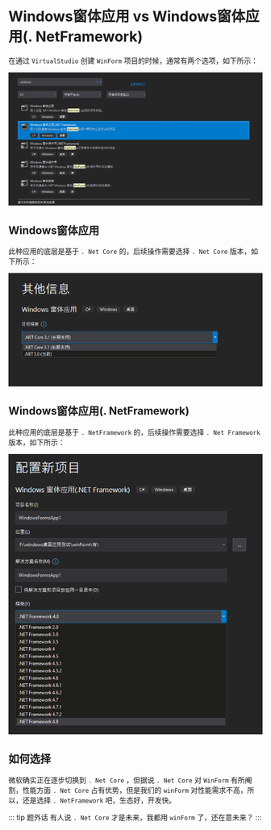 # Windows窗体应用 vs Windows窗体应用(. NetFramework)

在通过 `VirtualStudio` 创建 `WinForm` 项目的时候，通常有两个选项，如下所示：

![winform可选类型](assets/images/winform可选类型.png)

## Windows窗体应用

此种应用的底层是基于 `. Net Core` 的，后续操作需要选择 `. Net Core` 版本，如下所示：

![winForm不带framework后续选择](assets/images/winForm不带framework后续选择.png)

## Windows窗体应用(. NetFramework) 

此种应用的底层是基于 `. NetFramework` 的，后续操作需要选择 `. Net Framework` 版本，如下所示：

![winForm带framework后续选择](assets/images/winForm带framework后续选择.png)

## 如何选择

微软确实正在逐步切换到 `. Net Core` ，但据说 `. Net Core` 对 `WinForm` 有所阉割，性能方面 `. Net Core` 占有优势，但是我们的 `winForm` 对性能需求不高，所以，还是选择 `. NetFramework` 吧，生态好，开发快。

::: tip 题外话
有人说 `. Net Core` 才是未来，我都用 `winForm` 了，还在意未来？
:::
